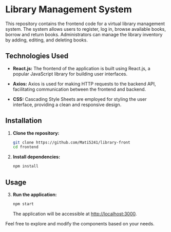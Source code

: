 # Library Management System

This repository contains the frontend code for a virtual library management system. The system allows users to register, log in, browse available books, borrow and return books. Administrators can manage the library inventory by adding, editing, and deleting books.

## Technologies Used

- **React.js:** The frontend of the application is built using React.js, a popular JavaScript library for building user interfaces.

- **Axios:** Axios is used for making HTTP requests to the backend API, facilitating communication between the frontend and backend.

- **CSS:** Cascading Style Sheets are employed for styling the user interface, providing a clean and responsive design.

## Installation

1. **Clone the repository:**

    ```bash
    git clone https://github.com/Mati5241/library-front
    cd frontend
    ```

2. **Install dependencies:**

    ```bash
    npm install
    ```

## Usage

3. **Run the application:**

    ```bash
    npm start
    ```

    The application will be accessible at [http://localhost:3000](http://localhost:3000).

Feel free to explore and modify the components based on your needs.
